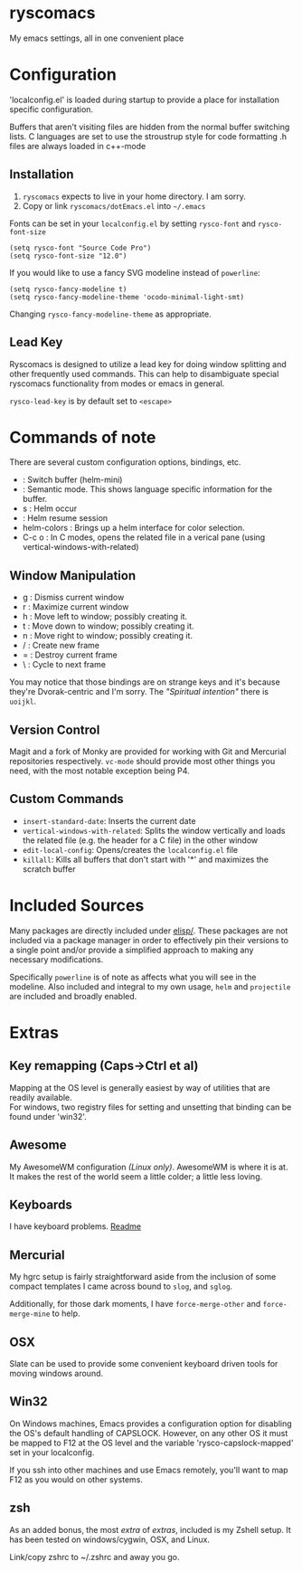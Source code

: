 ryscomacs
=========

My emacs settings, all in one convenient place

# Configuration
'localconfig.el' is loaded during startup to provide a place for installation specific configuration.

Buffers that aren't visiting files are hidden from the normal buffer switching lists.
C languages are set to use the stroustrup style for code formatting
.h files are always loaded in c++-mode

## Installation
1. `ryscomacs` expects to live in your home directory.  I am sorry.
2. Copy or link `ryscomacs/dotEmacs.el` into `~/.emacs`

Fonts can be set in your `localconfig.el` by setting `rysco-font` and `rysco-font-size`
``` emacs-lisp
(setq rysco-font "Source Code Pro")
(setq rysco-font-size "12.0")
```

If you would like to use a fancy SVG modeline instead of `powerline`:
``` emacs-lisp
(setq rysco-fancy-modeline t)
(setq rysco-fancy-modeline-theme 'ocodo-minimal-light-smt)
```

Changing `rysco-fancy-modeline-theme` as appropriate.

## Lead Key
Ryscomacs is designed to utilize a lead key for doing window splitting and other frequently used commands.  This can help to disambiguate special ryscomacs functionality from modes or emacs in general.

`rysco-lead-key` is by default set to `<escape>`

# Commands of note
There are several custom configuration options, bindings, etc.

* <LEAD><LEAD> :  Switch buffer (helm-mini)
* <LEAD><SPC> :  Semantic mode.  This shows language specific information for the buffer.
* <LEAD>s :  Helm occur
* <LEAD><RET> :  Helm resume session
* helm-colors :  Brings up a helm interface for color selection.
* C-c o :  In C modes, opens the related file in a verical pane (using vertical-windows-with-related)

## Window Manipulation
* <LEAD>g : Dismiss current window
* <LEAD>r : Maximize current window
* <LEAD>h : Move left to window; possibly creating it.
* <LEAD>t : Move down to window; possibly creating it.
* <LEAD>n : Move right to window; possibly creating it.
* <LEAD>/ : Create new frame
* <LEAD>= : Destroy current frame
* <LEAD>\ : Cycle to next frame

You may notice that those bindings are on strange keys and it's because they're Dvorak-centric and I'm sorry.
The *"Spiritual intention"* there is `uoijkl`.

## Version Control
Magit and a fork of Monky are provided for working with Git and Mercurial repositories respectively.
`vc-mode` should provide most other things you need, with the most notable exception being P4.

## Custom Commands
* `insert-standard-date`:  Inserts the current date
* `vertical-windows-with-related`:  Splits the window vertically and loads the related file (e.g. the header for a C file) in the other window
* `edit-local-config`:  Opens/creates the `localconfig.el` file
* `killall`:  Kills all buffers that don't start with '*' and maximizes the scratch buffer

# Included Sources
Many packages are directly included under [elisp/](elisp/).
These packages are not included via a package manager in order to effectively pin their versions to a single point and/or provide a simplified approach to making any necessary modifications.

Specifically `powerline` is of note as affects what you will see in the modeline.
Also included and integral to my own usage, `helm` and `projectile` are included and broadly enabled.

# Extras
## Key remapping (Caps->Ctrl et al)
Mapping at the OS level is generally easiest by way of utilities that are readily available.  
For windows, two registry files for setting and unsetting that binding can be found under 'win32'.

## Awesome
My AwesomeWM configuration _(Linux only)_.
AwesomeWM is where it is at.  It makes the rest of the world seem a little colder; a little less loving.

## Keyboards
I have keyboard problems. [Readme](extras/keyboard/README.md)

## Mercurial
My hgrc setup is fairly straightforward aside from the inclusion of some compact templates I came across bound to `slog`, and `sglog`.

Additionally, for those dark moments, I have `force-merge-other` and `force-merge-mine` to help.

## OSX
Slate can be used to provide some convenient keyboard driven tools for moving windows around.

## Win32
On Windows machines, Emacs provides a configuration option for disabling the OS's default handling of CAPSLOCK.  However, on any other OS it must be mapped to F12 at the OS level and the variable 'rysco-capslock-mapped' set in your localconfig.

If you ssh into other machines and use Emacs remotely, you'll want to map F12 as you would on other systems.

## zsh
As an added bonus, the most _extra_ of _extras_, included is my Zshell setup.
It has been tested on windows/cygwin, OSX, and Linux.

Link/copy zshrc to ~/.zshrc and away you go.
